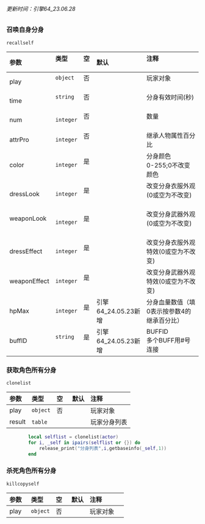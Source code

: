 

###### 更新时间：引擎64_23.06.28


### 召唤自身分身

`recallself`

| 参数         | 类型      | 空   | 默认                | 注释                                       |
| :----------- | :-------- | :--- | :------------------ | :----------------------------------------- |
| play         | `object`  | 否   |                     | 玩家对象                                   |
| time         | `string`  | 否   |                     | 分身有效时间(秒)                           |
| num          | `integer` | 否   |                     | 数量                                       |
| attrPro      | `integer` | 否   |                     | 继承人物属性百分比                         |
| color        | `integer` | 是   |                     | 分身颜色<br />0-255;0不改变颜色              |
| dressLook    | `integer` | 是   |                     | 改变分身衣服外观(0或空为不改变)            |
| weaponLook   | `integer` | 是   |                     | 改变分身武器外观(0或空为不改变)            |
| dressEffect  | `integer` | 是   |                     | 改变分身衣服外观特效(0或空为不改变)        |
| weaponEffect | `integer` | 是   |                     | 改变分身武器外观特效(0或空为不改变)        |
| hpMax        | `integer` | 是   | 引擎64_24.05.23新增 | 分身血量数值（填0表示按参数4的继承百分比） |
| buffID       | `string`  | 是   | 引擎64_24.05.23新增 | BUFFID<br />多个BUFF用#号连接                |

### 获取角色所有分身
`clonelist`

| 参数   | 类型     | 空   | 默认 | 注释         |
| :----- | :------- | :--- | :--- | :----------- |
| play   | `object` | 否   |      | 玩家对象     |
| result | `table`  |      |      | 玩家分身列表 |
```lua
        local selflist = clonelist(actor)
        for i, _self in ipairs(selflist or {}) do
            release_print("分身列表",i,getbaseinfo(_self,1))
        end
```

### 杀死角色所有分身
`killcopyself`

| 参数   | 类型     | 空   | 默认 | 注释         |
| :----- | :------- | :--- | :--- | :----------- |
| play   | `object` | 否   |      | 玩家对象     |